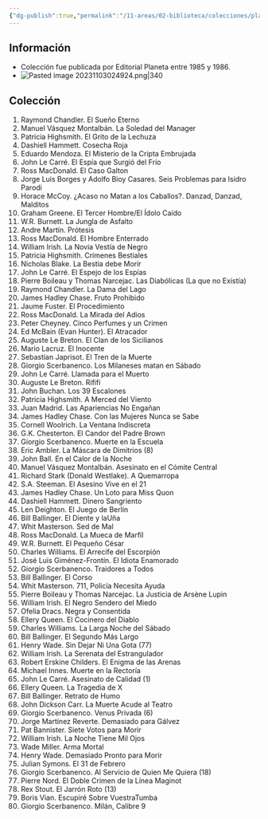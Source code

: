 ```yaml
---
{"dg-publish":true,"permalink":"/11-areas/02-biblioteca/colecciones/planeta-best-sellers-serie-negra/","noteIcon":""}
---
```


## Información
- Colección fue publicada por Editorial Planeta entre 1985 y 1986.
- ![Pasted image 20231103024924.png|340](/img/user/02%20Image/Pasted%20image%2020231103024924.png)
## Colección
1. Raymond Chandler. El Sueño Eterno
2. Manuel Vásquez Montalbán. La Soledad del Manager
3. Patricia Highsmith. El Grito de la Lechuza
4. Dashiell Hammett. Cosecha Roja
5. Eduardo Mendoza. El Misterio de la Cripta Embrujada
6. John Le Carré. El Espía que Surgió del Frío
7. Ross MacDonald. El Caso Galton
8. Jorge Luis Borges y Adolfo Bioy Casares. Seis Problemas para Isidro Parodi
9. Horace McCoy. ¿Acaso no Matan a los Caballos?. Danzad, Danzad, Malditos
10. Graham Greene. El Tercer Hombre/El Ídolo Caído
11. W.R. Burnett. La Jungla de Asfalto
12. Andre Martín. Prótesis
13. Ross MacDonald. El Hombre Enterrado
14. William Irish. La Novia Vestía de Negro
15. Patricia Highsmith. Crímenes Bestiales
16. Nicholas Blake. La Bestia debe Morir
17. John Le Carré. El Espejo de los Espías
18. Pierre Boileau y Thomas Narcejac. Las Diabólicas (La que no Existía)
19. Raymond Chandler. La Dama del Lago
20. James Hadley Chase. Fruto Prohibido
21. Jaume Fuster. El Procedimiento
22. Ross MacDonald. La Mirada del Adios
23. Peter Cheyney. Cinco Perfumes y un Crimen
24. Ed McBain (Evan Hunter). El Atracador
25. Auguste Le Breton. El Clan de los Sicilianos
26. Mario Lacruz. El Inocente
27. Sebastian Japrisot. El Tren de la Muerte
28. Giorgio Scerbanenco. Los Milaneses matan en Sábado
29. John Le Carré. Llamada para el Muerto
30. Auguste Le Breton. Rififí
31. John Buchan. Los 39 Escalones
32. Patricia Highsmith. A Merced del Viento
33. Juan Madrid. Las Apariencias No Engañan
34. James Hadley Chase. Con las Mujeres Nunca se Sabe
35. Cornell Woolrich. La Ventana Indiscreta
36. G.K. Chesterton. El Candor del Padre Brown
37. Giorgio Scerbanenco. Muerte en la Escuela
38. Eric Ambler. La Máscara de Dimitrios (8)
39. John Ball. En el Calor de la Noche
40. Manuel Vásquez Montalbán. Asesinato en el Cómite Central
41. Richard Stark (Donald Westlake). A Quemarropa
42. S.A. Steeman. El Asesino Vive en el 21
43. James Hadley Chase. Un Loto para Miss Quon
44. Dashiell Hammett. Dinero Sangriento
45. Len Deighton. El Juego de Berlín
46. Bill Ballinger. El Diente y laUña
47. Whit Masterson. Sed de Mal
48. Ross MacDonald. La Mueca de Marfil
49. W.R. Burnett. El Pequeño César
50. Charles Williams. El Arrecife del Escorpión
51. José Luis Giménez-Frontín. El Idiota Enamorado
52. Giorgio Scerbanenco. Traidores a Todos
53. Bill Ballinger. El Corso
54. Whit Masterson. 711, Policía Necesita Ayuda
55. Pierre Boileau y Thomas Narcejac. La Justicia de Arsène Lupin
56. William Irish. El Negro Sendero del Miedo
57. Ofelia Dracs. Negra y Consentida
58. Ellery Queen. El Cocinero del Diablo
59. Charles Williams. La Larga Noche del Sábado
60. Bill Ballinger. El Segundo Más Largo
61. Henry Wade. Sin Dejar Ni Una Gota (77)
62. William Irish. La Serenata del Estrangulador
63. Robert Erskine Childers. El Enigma de las Arenas
64. Michael Innes. Muerte en la Rectoría
65. John Le Carré. Asesinato de Calidad (1)
66. Ellery Queen. La Tragedia de X
67. Bill Ballinger. Retrato de Humo
68. John Dickson Carr. La Muerte Acude al Teatro
69. Giorgio Scerbanenco. Venus Privada (6)
70. Jorge Martínez Reverte. Demasiado para Gálvez
71. Pat Bannister. Siete Votos para Morir
72. William Irish. La Noche Tiene Mil Ojos
73. Wade Miller. Arma Mortal
74. Henry Wade. Demasiado Pronto para Morir
75. Julian Symons. El 31 de Febrero
76. Giorgio Scerbanenco. Al Servicio de Quien Me Quiera (18)
77. Pierre Nord. El Doble Crimen de la Línea Maginot
78. Rex Stout. El Jarrón Roto (13)
79. Boris Vian. Escupiré Sobre VuestraTumba
80. Giorgio Scerbanenco. Milán, Calibre 9